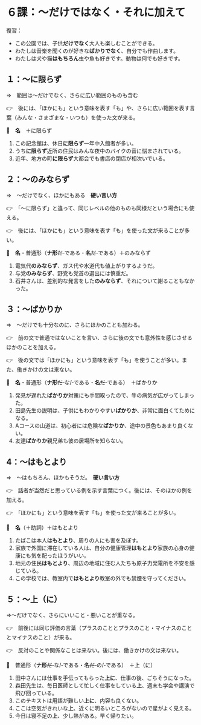 # ６課：〜だけではなく・それに加えて

復習：

- この公園では、子供**だけでなく**大人も楽しむことができる。
- わたしは音楽を聞くのが好きな**ばかりでなく**、自分でも作曲します。
- わたしは犬や猫**はもちろん**虫や魚も好きです。動物は何でも好きです。

## １：〜に限らず

⇒　範囲は〜だけでなく、さらに広い範囲のものも含む

👉　後には、「ほかにも」という意味を表す「も」や、さらに広い範囲を表す言葉（みんな・さまざまな・いつも）を使った文が来る。

🔗　**名**　＋に限らず

1. この記念館は、休日**に限らず**一年中入館者が多い。
2. うち**に限らず**近所の住民はみんな夜中のバイクの音に悩まされている。
3. 近年、地方の町**に限らず**大都会でも書店の閉店が相次いでいる。

## ２：〜のみならず

⇒　〜だけでなく、ほかにもある　**硬い言い方**

👉　「〜に限らず」と違って、同じレベルの他のものも同様だという場合にも使える。

👉　後には、「ほかにも」という意味を表す「も」を使った文が来ることが多い。

🔗　**名**・普通形（**ナ形**~~だ~~‐である・**名**~~だ~~‐である）＋のみならず


1. 電気代**のみならず**、ガス代や水道代も値上がりするようだ。
2. 与党**のみならず**、野党も党首の選出には慎重だ。
3. 石井さんは、差別的な発言をした**のみならず**、それについて謝ることもなかった。

## ３：〜ばかりか

⇒　〜だけでも十分なのに、さらにほかのことも加わる。

👉　前の文で普通ではないことを言い、さらに後の文でも意外性を感じさせるほかのことを加える。

👉　後の文では「ほかにも」という意味を表す「も」を使うことが多い。また、働きかけの文は来ない。

🔗　**名**・普通形（**ナ形**~~だ~~‐な/‐である・**名**~~だ~~‐である）　＋ばかりか

1. 発見が遅れた**ばかりか**対策にも手間取ったので、牛の病気が広がってしまった。 
2. 田島先生の説明は、子供にもわかりやすい**ばかりか**、非常に面白くてためになる。
3. Aコースの山道は、初心者には危険な**ばかりか**、途中の景色もあまり良くない。
4. 友達**ばかりか**親兄弟も彼の居場所を知らない。

## 4：〜はもとより

⇒　〜はもちろん、ほかもそうだ。　**硬い言い方**

👉　話者が当然だと思っている例を示す言葉につく。後には、そのほかの例を加える。

👉　「ほかにも」という意味を表す「も」を使った文が来ることが多い。

🔗　**名**（＋助詞）＋はもとより

1. たばこは本人**はもとより**、周りの人にも害を及ぼす。
2. 家族で外国に滞在している人は、自分の健康管理**はもとより**家族の心身の健康にも気を配ったほうがいい。
3. 地元の住民**はもとより**、周辺の地域に住む人たちも原子力発電所を不安を感じている。
4. この学校では、教室内で**はもとより**教室の外でも禁煙を守ってください。

## ５：〜上（に）

⇒〜だけでなく、さらにいいこと・悪いことが重なる。

👉　前後には同じ評価の言葉（プラスのこととプラスのこと・マイナスのこととマイナスのこと）が来る。

👉　反対のことや関係なことは来ない。後には、働きかけの文は来ない。

🔗　普通形（**ナ形**~~だ~~‐な/‐である・**名**~~だ~~‐の/‐である）　＋上（に）

1. 田中さんには仕事を手伝ってもらった**上に**、仕事の後、ごちそうになった。 
2. 森田先生は、毎日医師として忙しく仕事をしている**上**、週末も学会や講演で飛び回っている。
3. このテキストは用語が難しい**上に**、内容も良くない。
4. ここは空気がきれいな**上**、近くに明るいところがないので星がよく見える。
5. 今日は寝不足の**上**、少し熱がある。早く帰りたい。





